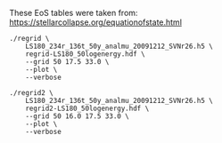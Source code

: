 These EoS tables were taken from: https://stellarcollapse.org/equationofstate.html


```
./regrid \
    LS180_234r_136t_50y_analmu_20091212_SVNr26.h5 \
    regrid-LS180_50logenergy.hdf \
    --grid 50 17.5 33.0 \
    --plot \
    --verbose

./regrid2 \
    LS180_234r_136t_50y_analmu_20091212_SVNr26.h5 \
    regrid2-LS180_50logenergy.hdf \
    --grid 50 16.0 17.5 33.0 \
    --plot \
    --verbose
```

